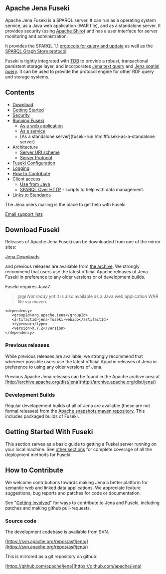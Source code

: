 ## Apache Jena Fuseki

Apache Jena Fuseki is a SPARQL server.  It can run as a operating system service,
as a Java web application (WAR file), and as a standalone server.  It provides security
(using [Apache Shiro](https://shiro.apache.org/)) and has a user interface for server
monitoring and administration.

It provides the SPARQL 1.1 
[protocols for query and update](http://www.w3.org/TR/sparql11-protocol/)
as well as the [SPARQL Graph Store protocol](http://www.w3.org/TR/sparql11-http-rdf-update/).

Fuseki is tightly integrated with [TDB](..tdb/index.html) to provide a robust,
transactional persistent storage layer, and incorporates [Jena text query](../query/text-query.html)
and [Jena spatial query](query/spatial-query.html).  It can be used to provide the protocol engine
for other RDF query and storage systems.

## Contents

- [Download](#download-fuseki)
- [Getting Started](#getting-started-with-fuseki)
- [Security](fuseki-security.html)
- [Running Fuseki](fuseki-run.html)
  - [As a web application](fuseki-run.html#fuseki-as-a-web-application)
  - [As a service](fuseki-run.html#fuseki-as-a-service)
  - [As a standalone server](fuseki-run.html#fuseki-as-a-standalone server)
- Architecture
  - [Server URI scheme](fuseki-data-services.html)
  - [Server Protocol](fuseki-server-protocol.html)
- [Fuseki Configuration](fuseki-configuration.html)
- [Logging](fuseki-logging.html)
- [How to Contribute](#how-to-contribute)
- Client access
  - [Use from Java](#sparql-java-clients)
  - [SPARQL Over HTTP](soh.html) - scripts to help with data management.
- [Links to Standards](rdf-sparql-standards.html)

The Jena users mailing is the place to get help with Fuseki.  

[Email support lists](/help_and_support/#email-support-lists)

## Download Fuseki

Releases of Apache Jena Fuseki can be downloaded from one of the mirror sites:

[Jena Downloads](/download)

and previous releases are available from [the archive](http://archive.apache.org/dist/jena/).
We strongly recommend that users use the latest official Apache releases of Jena Fuseki in
preference to any older versions or of development builds.

Fuseki requires Java7.

> _@@ Not ready yet_
It is also available as a Java web application WAR file via maven.

    <dependency>
       <groupId>org.apache.jena</groupId>
       <artifactId>jena-fuseki-webapp</artifactId>
       <type>war</type>
       <version>X.Y.Z</version>
    </dependency>

### Previous releases

While previous releases are available, we strongly recommend that wherever
possible users use the latest official Apache releases of Jena in
preference to using any older versions of Jena.

Previous Apache Jena releases can be found in the Apache archive area
at [http://archive.apache.org/dist/jena](http://archive.apache.org/dist/jena/)

### Development Builds

Regular developement builds of all of Jena are available (these are not formal releases)
from the [Apache snapshots maven repository](https://repository.apache.org/snapshots/org/apache/jena).
This includes packaged builds of Fuseki.

## Getting Started With Fuseki

This section serves as a basic guide to getting a Fuskei server running on your local machine.
See [other sections](fuseki-run.html) for complete coverage of all the deployment methods for Fuseki.

## How to Contribute

We welcome contributions towards making Jena a better platform for semantic web and linked data applications.
We appreciate feature suggestions, bug reports and patches for code or documentation.

See "[Getting Involved](/getting_involved/index.html)" for ways to contribute to Jena and Fuseki, 
including patches and making github pull-requests.

### Source code

The development codebase is available from SVN.

[https://svn.apache.org/repos/asf/jena/](https://svn.apache.org/repos/asf/jena/)

This is mirrored as a git repository on github:

[https://github.com/apache/jena](https://github.com/apache/jena)

